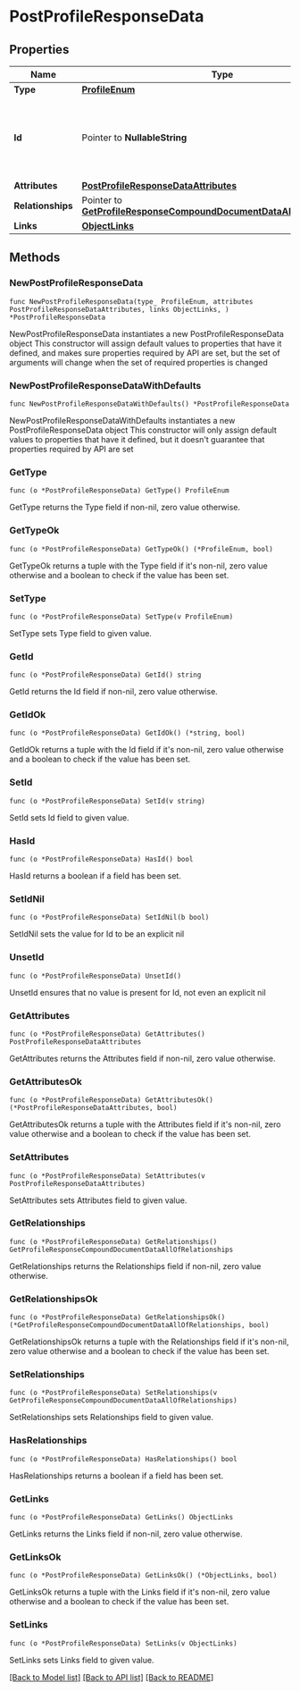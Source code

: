 # PostProfileResponseData

## Properties

Name | Type | Description | Notes
------------ | ------------- | ------------- | -------------
**Type** | [**ProfileEnum**](ProfileEnum.md) |  | 
**Id** | Pointer to **NullableString** | Primary key that uniquely identifies this profile. Generated by Klaviyo. | [optional] 
**Attributes** | [**PostProfileResponseDataAttributes**](PostProfileResponseDataAttributes.md) |  | 
**Relationships** | Pointer to [**GetProfileResponseCompoundDocumentDataAllOfRelationships**](GetProfileResponseCompoundDocumentDataAllOfRelationships.md) |  | [optional] 
**Links** | [**ObjectLinks**](ObjectLinks.md) |  | 

## Methods

### NewPostProfileResponseData

`func NewPostProfileResponseData(type_ ProfileEnum, attributes PostProfileResponseDataAttributes, links ObjectLinks, ) *PostProfileResponseData`

NewPostProfileResponseData instantiates a new PostProfileResponseData object
This constructor will assign default values to properties that have it defined,
and makes sure properties required by API are set, but the set of arguments
will change when the set of required properties is changed

### NewPostProfileResponseDataWithDefaults

`func NewPostProfileResponseDataWithDefaults() *PostProfileResponseData`

NewPostProfileResponseDataWithDefaults instantiates a new PostProfileResponseData object
This constructor will only assign default values to properties that have it defined,
but it doesn't guarantee that properties required by API are set

### GetType

`func (o *PostProfileResponseData) GetType() ProfileEnum`

GetType returns the Type field if non-nil, zero value otherwise.

### GetTypeOk

`func (o *PostProfileResponseData) GetTypeOk() (*ProfileEnum, bool)`

GetTypeOk returns a tuple with the Type field if it's non-nil, zero value otherwise
and a boolean to check if the value has been set.

### SetType

`func (o *PostProfileResponseData) SetType(v ProfileEnum)`

SetType sets Type field to given value.


### GetId

`func (o *PostProfileResponseData) GetId() string`

GetId returns the Id field if non-nil, zero value otherwise.

### GetIdOk

`func (o *PostProfileResponseData) GetIdOk() (*string, bool)`

GetIdOk returns a tuple with the Id field if it's non-nil, zero value otherwise
and a boolean to check if the value has been set.

### SetId

`func (o *PostProfileResponseData) SetId(v string)`

SetId sets Id field to given value.

### HasId

`func (o *PostProfileResponseData) HasId() bool`

HasId returns a boolean if a field has been set.

### SetIdNil

`func (o *PostProfileResponseData) SetIdNil(b bool)`

 SetIdNil sets the value for Id to be an explicit nil

### UnsetId
`func (o *PostProfileResponseData) UnsetId()`

UnsetId ensures that no value is present for Id, not even an explicit nil
### GetAttributes

`func (o *PostProfileResponseData) GetAttributes() PostProfileResponseDataAttributes`

GetAttributes returns the Attributes field if non-nil, zero value otherwise.

### GetAttributesOk

`func (o *PostProfileResponseData) GetAttributesOk() (*PostProfileResponseDataAttributes, bool)`

GetAttributesOk returns a tuple with the Attributes field if it's non-nil, zero value otherwise
and a boolean to check if the value has been set.

### SetAttributes

`func (o *PostProfileResponseData) SetAttributes(v PostProfileResponseDataAttributes)`

SetAttributes sets Attributes field to given value.


### GetRelationships

`func (o *PostProfileResponseData) GetRelationships() GetProfileResponseCompoundDocumentDataAllOfRelationships`

GetRelationships returns the Relationships field if non-nil, zero value otherwise.

### GetRelationshipsOk

`func (o *PostProfileResponseData) GetRelationshipsOk() (*GetProfileResponseCompoundDocumentDataAllOfRelationships, bool)`

GetRelationshipsOk returns a tuple with the Relationships field if it's non-nil, zero value otherwise
and a boolean to check if the value has been set.

### SetRelationships

`func (o *PostProfileResponseData) SetRelationships(v GetProfileResponseCompoundDocumentDataAllOfRelationships)`

SetRelationships sets Relationships field to given value.

### HasRelationships

`func (o *PostProfileResponseData) HasRelationships() bool`

HasRelationships returns a boolean if a field has been set.

### GetLinks

`func (o *PostProfileResponseData) GetLinks() ObjectLinks`

GetLinks returns the Links field if non-nil, zero value otherwise.

### GetLinksOk

`func (o *PostProfileResponseData) GetLinksOk() (*ObjectLinks, bool)`

GetLinksOk returns a tuple with the Links field if it's non-nil, zero value otherwise
and a boolean to check if the value has been set.

### SetLinks

`func (o *PostProfileResponseData) SetLinks(v ObjectLinks)`

SetLinks sets Links field to given value.



[[Back to Model list]](../README.md#documentation-for-models) [[Back to API list]](../README.md#documentation-for-api-endpoints) [[Back to README]](../README.md)


